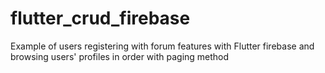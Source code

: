 # flutter_crud_firebase 

Example of users registering with forum features with Flutter firebase and browsing users' profiles in order with paging method
